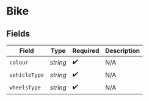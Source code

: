# Bike


## Fields

| Field              | Type               | Required           | Description        |
| ------------------ | ------------------ | ------------------ | ------------------ |
| `colour`           | *string*           | :heavy_check_mark: | N/A                |
| `vehicleType`      | *string*           | :heavy_check_mark: | N/A                |
| `wheelsType`       | *string*           | :heavy_check_mark: | N/A                |